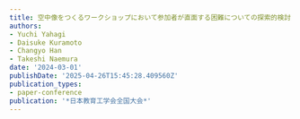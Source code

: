 ```yaml
---
title: 空中像をつくるワークショップにおいて参加者が直面する困難についての探索的検討
authors:
- Yuchi Yahagi
- Daisuke Kuramoto
- Changyo Han
- Takeshi Naemura
date: '2024-03-01'
publishDate: '2025-04-26T15:45:28.409560Z'
publication_types:
- paper-conference
publication: '*日本教育工学会全国大会*'
---
```

